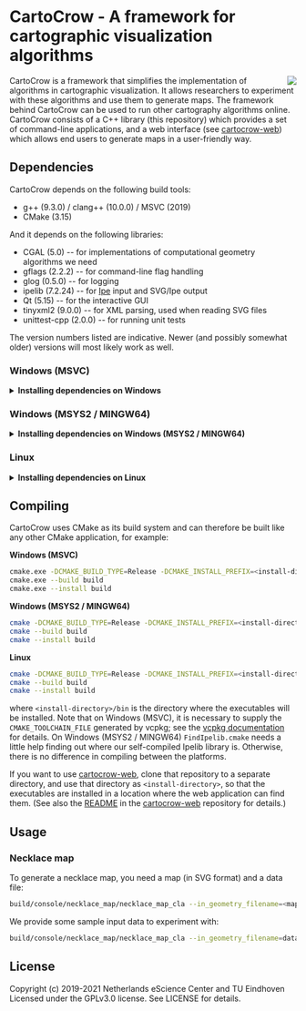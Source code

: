 # CartoCrow - A framework for cartographic visualization algorithms

<img align="right" src="https://user-images.githubusercontent.com/7533280/122964753-ddca4b00-d387-11eb-8320-7ba7bbb7e496.png">

CartoCrow is a framework that simplifies the implementation of algorithms in cartographic visualization. It allows researchers to experiment with these algorithms and use them to generate maps. The framework behind CartoCrow can be used to run other cartography algorithms online. CartoCrow consists of a C++ library (this repository) which provides a set of command-line applications, and a web interface (see [cartocrow-web](https://github.com/tue-alga/cartocrow-web)) which allows end users to generate maps in a user-friendly way.


## Dependencies

CartoCrow depends on the following build tools:

* g++ (9.3.0) / clang++ (10.0.0) / MSVC (2019)
* CMake (3.15)

And it depends on the following libraries:

* CGAL (5.0) -- for implementations of computational geometry algorithms we need
* gflags (2.2.2) -- for command-line flag handling
* glog (0.5.0) -- for logging
* ipelib (7.2.24) -- for [Ipe](https://ipe.otfried.org) input and SVG/Ipe output
* Qt (5.15) -- for the interactive GUI
* tinyxml2 (9.0.0) -- for XML parsing, used when reading SVG files
* unittest-cpp (2.0.0) -- for running unit tests

The version numbers listed are indicative. Newer (and possibly somewhat older) versions will most likely work as well.


### Windows (MSVC)

<details>
  <summary><b>Installing dependencies on Windows</b></summary>

On Windows systems, we recommend using [vcpkg](https://github.com/microsoft/vcpkg) to install and manage dependencies. The following steps install everything necessary to build CartoCrow.

* **MSVC.** Download MSVC 2019 from [Microsoft's website](https://docs.microsoft.com/en-us/visualstudio/releases/2019/release-notes) and install it.

* **CMake.** Download CMake from [here](https://cmake.org/download/) and install it. (Note: If you have a version of CMake installed in Cygwin, this does not seem to play well with vcpkg. Please install a native version of CMake.)

* **vcpkg.** The standard procedure to setup vcpkg on Windows:

  ```sh
  git clone https://github.com/microsoft/vcpkg
  cd vcpkg
  .\bootstrap-vcpkg.bat
  ```

  In our experience, vcpkg may misbehave when installed in a directory with a long path name, or a path name containing exotic characters. vcpkg itself recommends `C:\src\vcpkg`.

  For more information on installing vcpkg, see [here](https://github.com/microsoft/vcpkg#quick-start-windows).

* **Install dependencies.** As described [here](https://doc.cgal.org/latest/Manual/windows.html#title0):

  ```sh
  vcpkg install cgal:x64-windows
  vcpkg install qt5:x64-windows
  vcpkg install gflags:x64-windows
  vcpkg install glog:x64-windows
  vcpkg install tinyxml2:x64-windows
  vcpkg install unittest-cpp:x64-windows
  ```

  This step can take a very long time, especially compiling CGAL (around 30 minutes) and Qt (around 2 hours).

* **Ipelib.** This library is not available in vcpkg, so we will have to build it ourselves. Unfortunately, the [upstream version](https://github.com/otfried/ipe/releases/download/v7.2.24/ipe-7.2.24-src.tar.gz) of ipelib does not compile cleanly with MSVC. We prepared a patched version *(to do: link coming soon)* that can be compiled and installed with

  ```sh
  cmake -DCMAKE_BUILD_TYPE=Release -DCMAKE_INSTALL_PREFIX=install -DCMAKE_TOOLCHAIN_FILE=<path-to-vcpkg>\scripts\buildsystems\vcpkg.cmake -S . -B build
  cmake --build build
  sudo cmake --install build
  ```
</details>

  
### Windows (MSYS2 / MINGW64)
  
<details>
  <summary><b>Installing dependencies on Windows (MSYS2 / MINGW64)</b></summary>

In case your machine does not have MSYS2 installed yet, you can download it from [here](https://www.msys2.org/).

Most dependencies can be obtained from the repository:

```sh
pacman -S base-devel mingw-w64-x86_64-toolchain mingw-w64-x86_64-cmake mingw-w64-x86_64-ninja
pacman -S mingw-w64-x86_64-cgal mingw-w64-x86_64-gflags mingw-w64-x86_64-glog mingw-w64-x86_64-tinyxml2 mingw-w64-x86_64-unittest-cpp mingw-w64-x86_64-qt5
```

The remaining dependencies need to be built manually.

* **Ipelib.** Download the [source archive](https://github.com/otfried/ipe/releases/download/v7.2.24/ipe-7.2.24-src.tar.gz) and unpack it. Instead of the instructions for Ubuntu given in `install.txt`, you can use the following to install the dependencies:
  ```sh
  pacman -S mingw-w64-x86_64-freetype mingw-w64-x86_64-cairo mingw-w64-x86_64-libjpeg-turbo
  pacman -S mingw-w64-x86_64-libpng mingw-w64-x86_64-lua mingw-w64-x86_64-zlib
  pacman -S mingw-w64-x86_64-libspiro mingw-w64-x86_64-gsl
  ```
  A few changes are necessary to make Ipelib compile correctly: in `common.mak`, set
  ```make
  # line 158
  IPEDEPS       :?= /mingw64

  # line 167-168
  LUA_CFLAGS    := -I$(IPEDEPS)/lua54/include
  LUA_LIBS      := -L$(IPEDEPS)/lib -llua
  ```
  and in `src/ipelib/ipeplatform.cpp`, add an `#include <string>`. Then, to compile:
  ```sh
  cd src
  make IPEPREFIX=/usr/local ipelib
  ```
  The compiled library `ipe.lib` ends up in `mingw64/bin`.
</details>

  
### Linux
  
<details>
  <summary><b>Installing dependencies on Linux</b></summary>

On Ubuntu, most dependencies can be obtained from the repository:

```sh
sudo apt install build-essential cmake
sudo apt install libcgal-dev libgflags-dev
```

The remaining dependencies need to be built manually.

* **glog and tinyxml2.** These are built manually because Ubuntu's packaging apparently does not include the CMake files we need.

  ```sh
  git clone https://github.com/google/glog.git
  cd glog
  cmake -S . -B build
  cmake --build build
  sudo cmake --install build

  git clone https://github.com/leethomason/tinyxml2.git
  cd tinyxml2
  cmake -S . -B build
  cmake --build build
  sudo cmake --install build
  ```

* **unittest-cpp.** Also needs to be built manually, because it defines several macros that overlap with macros defined by glog. This causes issues when also compiling the unit tests of `unittest-cpp`, hence we turn these off.
  ```sh
  git clone -b v2.0.0 https://github.com/unittest-cpp/unittest-cpp
  cd unittest-cpp
  cmake -S . -B build -DUTPP_INCLUDE_TESTS_IN_BUILD=OFF
  cmake --build build
  sudo cmake --install build
  ```

* **Ipelib.** Download the [source archive](https://github.com/otfried/ipe/releases/download/v7.2.24/ipe-7.2.24-src.tar.gz), unpack it, and compile and install it using the instructions given in `install.txt`.
</details>


## Compiling

CartoCrow uses CMake as its build system and can therefore be built like any other CMake application, for example:

**Windows (MSVC)**
```sh
cmake.exe -DCMAKE_BUILD_TYPE=Release -DCMAKE_INSTALL_PREFIX=<install-directory> -DCMAKE_TOOLCHAIN_FILE=<path-to-vcpkg>\scripts\buildsystems\vcpkg.cmake -S . -B build
cmake.exe --build build
cmake.exe --install build
```

**Windows (MSYS2 / MINGW64)**
```sh
cmake -DCMAKE_BUILD_TYPE=Release -DCMAKE_INSTALL_PREFIX=<install-directory> -DIpelib_LIBRARY=<location-of-ipe.dll> -S . -B build
cmake --build build
cmake --install build
```

**Linux**
```sh
cmake -DCMAKE_BUILD_TYPE=Release -DCMAKE_INSTALL_PREFIX=<install-directory> -S . -B build
cmake --build build
cmake --install build
```

where `<install-directory>/bin` is the directory where the executables will be installed. Note that on Windows (MSVC), it is necessary to supply the `CMAKE_TOOLCHAIN_FILE` generated by vcpkg; see the [vcpkg documentation](https://github.com/microsoft/vcpkg/blob/master/docs/users/integration.md#cmake-toolchain-file-recommended-for-open-source-cmake-projects) for details. On Windows (MSYS2 / MINGW64) `FindIpelib.cmake` needs a little help finding out where our self-compiled Ipelib library is. Otherwise, there is no difference in compiling between the platforms.

If you want to use [cartocrow-web](https://github.com/tue-alga/cartocrow-web), clone that repository to a separate directory, and use that directory as `<install-directory>`, so that the executables are installed in a location where the web application can find them. (See also the [README](https://github.com/tue-alga/cartocrow-web/blob/master/README.md) in the [cartocrow-web](https://github.com/tue-alga/cartocrow-web) repository for details.)


## Usage

### Necklace map

To generate a necklace map, you need a map (in SVG format) and a data file:

```bash
build/console/necklace_map/necklace_map_cla --in_geometry_filename=<map_file> --in_data_filename=<data_file> --in_value_name=<column_name> --out_filename=<output_file>
```

We provide some sample input data to experiment with:

```bash
build/console/necklace_map/necklace_map_cla --in_geometry_filename=data/necklace_map/wEU.svg --in_data_filename=data/necklace_map/wEU.txt --in_value_name=value --out_filename=test.svg
```


## License

Copyright (c) 2019-2021 Netherlands eScience Center and TU Eindhoven
Licensed under the GPLv3.0 license. See LICENSE for details.

